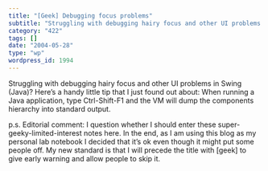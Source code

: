 ```yaml
---
title: "[Geek] Debugging focus problems"
subtitle: "Struggling with debugging hairy focus and other UI problems in Swing (Java)? Here’s a handy little t..."
category: "422"
tags: []
date: "2004-05-28"
type: "wp"
wordpress_id: 1994
---
```

Struggling with debugging hairy focus and other UI problems in Swing (Java)? Here’s a handy little tip that I just found out about: 
When running a Java application, type Ctrl-Shift-F1 and the VM will dump the components hierarchy into standard output.

p.s. Editorial comment: I question whether I should enter these super-geeky-limited-interest notes here. In the end, as I am using this blog as my personal lab notebook I decided that it’s ok even though it might put some people off. My new standard is that I will precede the title with [geek] to give early warning and allow people to skip it.